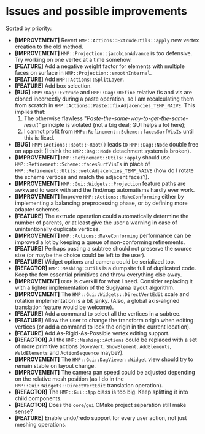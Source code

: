 # Issues and possible improvements
Sorted by priority:
- **\[IMPROVEMENT\]** Revert `HMP::Actions::ExtrudeUtils::apply` new vertex creation to the old method.
- **\[IMPROVEMENT\]** `HMP::Projection::jacobianAdvance` is too defensive. Try working on one vertex at a time somehow.
- **\[FEATURE\]** Add a negative weight factor for elements with multiple faces on surface in `HMP::Projection::smoothInternal`.
- **\[FEATURE\]** Add `HMP::Actions::SplitLayer`.
- **\[FEATURE\]** Add box selection.
- **\[BUG\]** `HMP::Dag::Extrude` and `HMP::Dag::Refine` relative fis and vis are cloned incorrectly during a paste operation, so I am recalculating them from scratch in `HMP::Actions::Paste::fixAdjacencies_TEMP_NAIVE`. This implies that:
    1. The otherwise flawless "*Paste-the-same-way-to-get-the-same-result*" principle is violated (not a big deal; GUI helps a lot here);
    2. I cannot profit from `HMP::Refinement::Scheme::facesSurfVisIs` until this is fixed.
- **\[BUG\]** `HMP::Actions::Root::~Root()` leads to `HMP::Dag::Node` double free on app exit (I think the `HMP::Dag::Node` detachment system is broken).
- **\[IMPROVEMENT\]** `HMP::Refinement::Utils::apply` should use `HMP::Refinement::Scheme::facesSurfVisIs` in place of `HMP::Refinement::Utils::weldAdjacencies_TEMP_NAIVE` (how do I rotate the scheme vertices and match the adjacent faces?).
- **\[IMPROVEMENT\]** `HMP::Gui::Widgets::Projection` feature paths are awkward to work with and the find/map automatisms hardly ever work.
- **\[IMPROVEMENT\]** Improve `HMP::Actions::MakeConforming` either by implementing a balancing preprocessing phase, or by defining more adapter schemes.
- **\[FEATURE\]** The extrude operation could automatically determine the number of parents, or at least give the user a warning in case of unintentionally duplicate vertices.
- **\[IMPROVEMENT\]** `HMP::Actions::MakeConforming` performance can be improved a lot by keeping a queue of non-conforming refinements.
- **\[FEATURE\]** Perhaps pasting a subtree should not preserve the source size (or maybe the choice could be left to the user).
- **\[FEATURE\]** Widget options and camera could be serialized too.
- **\[REFACTOR\]** `HMP::Meshing::Utils` is a dumpsite full of duplicated code. Keep the few essential primitives and throw everything else away.
- **\[IMPROVEMENT\]** `OGDF` is overkill for what I need. Consider replacing it with a lighter implementation of the Sugiyama layout algorithm.
- **\[IMPROVEMENT\]** The `HMP::Gui::Widgets::DirectVertEdit` scale and rotation implementation is a bit janky. (Also, a global axis-aligned translation feature would be welcome).
- **\[FEATURE\]** Add a command to select all the vertices in a subtree.
- **\[FEATURE\]** Allow the user to change the transform origin when editing vertices (or add a command to lock the origin in the current location).
- **\[FEATURE\]** Add As-Rigid-As-Possible vertex editing support.
- **\[REFACTOR\]** All the `HMP::Meshing::Actions` could be replaced with a set of more primitive actions (`MoveVert`, `ShowElement`, `AddElements`, `WeldElements` and `ActionSequence` maybe?).
- **\[IMPROVEMENT\]** The `HMP::Gui::DagViewer::Widget` view should try to remain stable on layout change.
- **\[IMPROVEMENT\]** The camera pan speed could be adjusted depending on the relative mesh position (as I do in the `HMP::Gui::Widgets::DirectVertEdit` translation operation).
- **\[REFACTOR\]** The `HMP::Gui::App` class is too big. Keep splitting it into child components.
- **\[REFACTOR\]** Does the `core`/`gui` CMake project separation still make sense? 
- **\[FEATURE\]** Enable undo/redo support for every user action, not just meshing operations.
